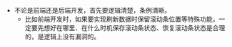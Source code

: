 * 不论是前端还是后端开发，首先要逻辑清楚，条例清晰。
    * 比如前端开发时，如果要实现刷新数据时保留滚动条位置等特殊功能，一定要先想好在哪里、在什么时机保存滚动条状态、恢复滚动条状态是合理的，是逻辑上没有漏洞的。